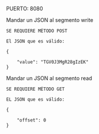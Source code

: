 PUERTO: 8080

Mandar un JSON al segmento write

    SE REQUIERE MÉTODO POST

    El JSON que es válido:

    {

        "value": "TGV0J3MgR28gIzEK"
    }


Mandar un JSON al segmento read

    SE REQUIERE MÉTODO GET

    EL JSON que es válido:

    {

        "offset": 0
    }


